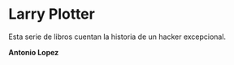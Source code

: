 # Larry Plotter

Esta serie de libros cuentan la historia de un hacker excepcional.

**Antonio Lopez**

